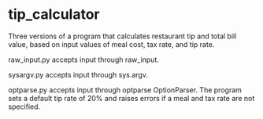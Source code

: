 tip_calculator
==============
Three versions of a program that calculates restaurant tip and total bill value, based on input values of meal cost, tax rate, and tip rate.

raw_input.py accepts input through raw_input.

sysargv.py accepts input through sys.argv.

optparse.py accepts input through optparse OptionParser. The program sets a default tip rate of 20% and raises errors if a meal and tax rate are not specified.
